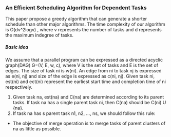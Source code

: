 ### An Efficient Scheduling Algorithm for Dependent Tasks
This paper propose a greedy algorithm that can generate a shorter schedule than other major algorithms.
The time complexity of our algorithm is O(dv^2logv) , where v represents the number of tasks and d represents the maximum indegree of tasks.
##### Basic idea
We assume that a parallel program can be expressed as a directed acyclic graph(DAG) G=(V, E, w, c), where V is the set of tasks and E is the set of edges. The size of task ni is w(ni). An edge from ni to task nj is expressed as e(ni, nj) and size of the edge is expressed as c(ni, nj). Given task ni, est(ni) and ect(ni) represent the earliest start time and completion time of ni respectively.

1. Given task na, est(na) and C(na) are determined according to its parent tasks. If task na has a single parent task ni, then C(na) should be C(ni) U {na}.
2. If task na has s parent task n1, n2, …, ns, we should follow this rule:
- The objective of merge operation is to merge tasks of parent clusters of na as little as possible.

